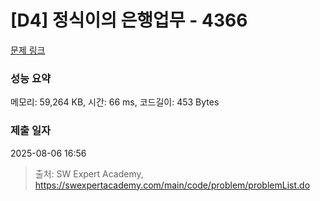 # [D4] 정식이의 은행업무 - 4366 

[문제 링크](https://swexpertacademy.com/main/code/problem/problemDetail.do?contestProbId=AWMeRLz6kC0DFAXd) 

### 성능 요약

메모리: 59,264 KB, 시간: 66 ms, 코드길이: 453 Bytes

### 제출 일자

2025-08-06 16:56



> 출처: SW Expert Academy, https://swexpertacademy.com/main/code/problem/problemList.do
